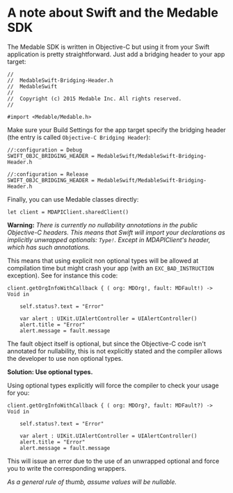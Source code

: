 A note about Swift and the Medable SDK
====

The Medable SDK is written in Objective-C but using it from your Swift application is pretty straightforward. Just add a bridging header to your app target:

    //
    //  MedableSwift-Bridging-Header.h
    //  MedableSwift
    //
    //  Copyright (c) 2015 Medable Inc. All rights reserved.
    //

    #import <Medable/Medable.h>

Make sure your Build Settings for the app target specify the bridging header (the entry is called `Objective-C Bridging Header`):

    //:configuration = Debug
    SWIFT_OBJC_BRIDGING_HEADER = MedableSwift/MedableSwift-Bridging-Header.h
    
    //:configuration = Release
    SWIFT_OBJC_BRIDGING_HEADER = MedableSwift/MedableSwift-Bridging-Header.h

Finally, you can use Medable classes directly:

    let client = MDAPIClient.sharedClient()

**Warning:** *There is currently no nullability annotations in the public Objective-C headers. This means that Swift will import your declarations as implicitly unwrapped optionals: `Type!`. Except in  MDAPIClient's header, which has such annotations.*

This means that using explicit non optional types will be allowed at compilation time but might crash your app (with an `EXC_BAD_INSTRUCTION` exception). See for instance this code:

    client.getOrgInfoWithCallback { ( org: MDOrg!, fault: MDFault!) -> Void in

        self.status?.text = "Error"
    
        var alert : UIKit.UIAlertController = UIAlertController()
        alert.title = "Error"
        alert.message = fault.message

The fault object itself is optional, but since the Objective-C code isn't annotated for nullability, this is not explicitly stated and the compiler allows the developer to use non optional types.

**Solution: Use optional types.**

Using optional types explicitly will force the compiler to check your usage for you:


    client.getOrgInfoWithCallback { ( org: MDOrg?, fault: MDFault?) -> Void in

        self.status?.text = "Error"
            
        var alert : UIKit.UIAlertController = UIAlertController()
        alert.title = "Error"
        alert.message = fault.message

This will issue an error due to the use of an unwrapped optional and force you to write the corresponding wrappers.

*As a general rule of thumb, assume values will be nullable.*